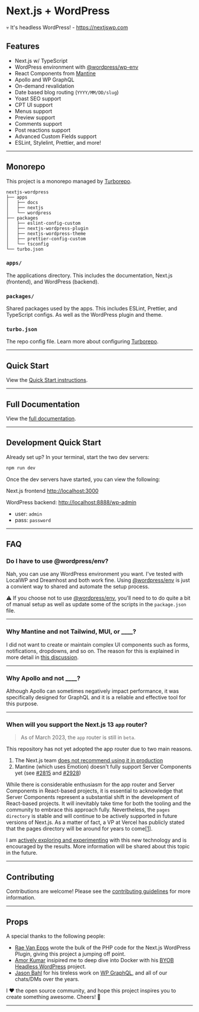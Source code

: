 # Next.js + WordPress

💀 It's headless WordPress! - <https://nextjswp.com>

## Features

- Next.js w/ TypeScript
- WordPress environment with [@wordpress/wp-env](https://developer.wordpress.org/block-editor/reference-guides/packages/packages-env/)
- React Components from [Mantine](https://mantine.dev)
- Apollo and WP GraphQL
- On-demand revalidation
- Date based blog routing (`YYYY/MM/DD/slug`)
- Yoast SEO support
- CPT UI support
- Menus support
- Preview support
- Comments support
- Post reactions support
- Advanced Custom Fields support
- ESLint, Stylelint, Prettier, and more!

---

## Monorepo

This project is a monorepo managed by [Turborepo](https://turbo.build/repo).

```text
nextjs-wordpress
├── apps
│   ├── docs
│   ├── nextjs
│   └── wordpress
├── packages
│   ├── eslint-config-custom
│   ├── nextjs-wordpress-plugin
│   ├── nextjs-wordpress-theme
│   ├── prettier-config-custom
│   └── tsconfig
└── turbo.json
```

### `apps/`

The applications directory. This includes the documentation, Next.js (frontend), and WordPress (backend).

### `packages/`

Shared packages used by the apps. This includes ESLint, Prettier, and TypeScript configs. As well as the WordPress plugin and theme.

### `turbo.json`

The repo config file. Learn more about configuring [Turborepo](https://turbo.build/repo/docs/reference/configuration).

---

## Quick Start

View the [Quick Start instructions](https://github.com/gregrickaby/nextjs-wordpress/blob/main/apps/docs/setup.md#quick-start).

---

## Full Documentation

View the [full documentation](./apps/docs/index.md).

---

## Development Quick Start

Already set up? In your terminal, start the two dev servers:

```bash
npm run dev
```

Once the dev servers have started, you can view the following:

Next.js frontend <http://localhost:3000>

WordPress backend: <http://localhost:8888/wp-admin>

- user: `admin`
- pass: `password`

---

## FAQ

### Do I have to use @wordpress/env?

Nah, you can use any WordPress environment you want. I've tested with LocalWP and Dreamhost and both work fine. Using [@wordpress/env](https://developer.wordpress.org/block-editor/reference-guides/packages/packages-env/) is just a convient way to shared and automate the setup process.

⚠️ If you choose not to use [@wordpress/env](https://developer.wordpress.org/block-editor/reference-guides/packages/packages-env/), you'll need to to do quite a bit of manual setup as well as update some of the scripts in the `package.json` file.

---

### Why Mantine and not Tailwind, MUI, or \_\_\_\_?

I did not want to create or maintain complex UI components such as forms, notifications, dropdowns, and so on. The reason for this is explained in more detail in [this discussion](https://github.com/gregrickaby/nextjs-wordpress/discussions/76#discussioncomment-5203206).

---

### Why Apollo and not \_\_\_\_?

Although Apollo can sometimes negatively impact performance, it was specifically designed for GraphQL and it is a reliable and effective tool for this purpose.

---

### When will you support the Next.js 13 `app` router?

> As of March 2023, the `app` router is still in `beta`.

This repository has not yet adopted the app router due to two main reasons.

1. The Next.js team [does not recommend using it in production](https://capture.dropbox.com/ZXzRKgIruGnyF5wP)
2. Mantine (which uses Emotion) doesn't fully support Server Components yet (see [#2815](https://github.com/mantinedev/mantine/issues/2815) and [#2928](https://github.com/emotion-js/emotion/issues/2928))

While there is considerable enthusiasm for the app router and Server Components in React-based projects, it is essential to acknowledge that Server Components represent a substantial shift in the development of React-based projects. It will inevitably take time for both the tooling and the community to embrace this approach fully. Nevertheless, the `pages directory` is stable and will continue to be actively supported in future versions of Next.js. As a matter of fact, a VP at Vercel has publicly stated that the pages directory will be around for years to come[[1](https://www.reddit.com/r/nextjs/comments/11a5vp9/comment/j9x3e4h/)].

I am [actively exploring and experimenting](https://github.com/gregrickaby/nextjs-app-router-examples) with this new technology and is encouraged by the results. More information will be shared about this topic in the future.

---

## Contributing

Contributions are welcome! Please see the [contributing guidelines](./CONTRIBUTING.md) for more information.

---

## Props

A special thanks to the following people:

- [Rae Van Epps](https://github.com/ravewebdev) wrote the bulk of the PHP code for the Next.js WordPress Plugin, giving this project a jumping off point.
- [Amor Kumar](https://github.com/itsamoreh) insipired me to deep dive into Docker with his [BYOB Headless WordPress](https://github.com/itsamoreh/byob-headless-wordpress) project.
- [Jason Bahl](https://github.com/jasonbahl) for his tireless work on [WP GraphQL](https://www.wpgraphql.com/), and all of our chats/DMs over the years.

I ❤️ the open source community, and hope this project inspires you to create something awesome. Cheers! 🍻

---
